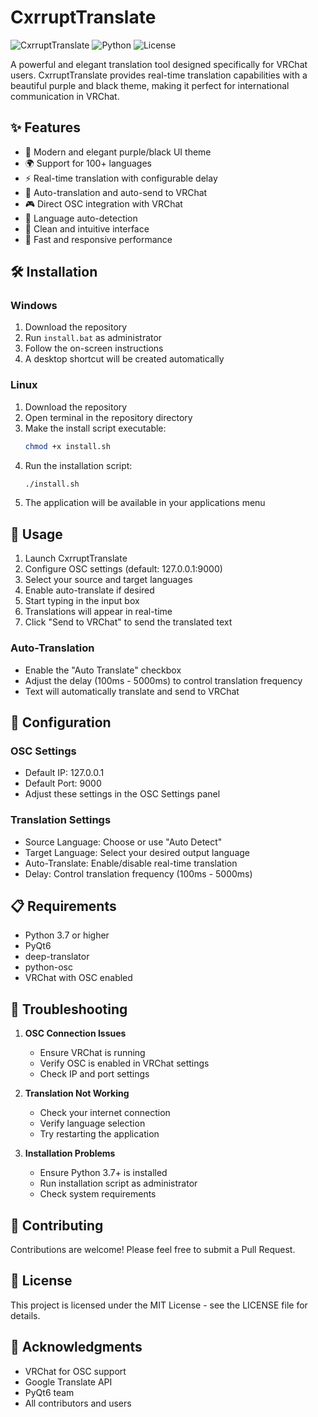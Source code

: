 # CxrruptTranslate

![CxrruptTranslate](https://img.shields.io/badge/CxrruptTranslate-Purple-black)
![Python](https://img.shields.io/badge/Python-3.7+-blue)
![License](https://img.shields.io/badge/License-MIT-green)

A powerful and elegant translation tool designed specifically for VRChat users. CxrruptTranslate provides real-time translation capabilities with a beautiful purple and black theme, making it perfect for international communication in VRChat.

## ✨ Features

- 🎨 Modern and elegant purple/black UI theme
- 🌍 Support for 100+ languages
- ⚡ Real-time translation with configurable delay
- 🔄 Auto-translation and auto-send to VRChat
- 🎮 Direct OSC integration with VRChat
- 🎯 Language auto-detection
- 📝 Clean and intuitive interface
- 🚀 Fast and responsive performance

## 🛠️ Installation

### Windows
1. Download the repository
2. Run `install.bat` as administrator
3. Follow the on-screen instructions
4. A desktop shortcut will be created automatically

### Linux
1. Download the repository
2. Open terminal in the repository directory
3. Make the install script executable:
   ```bash
   chmod +x install.sh
   ```
4. Run the installation script:
   ```bash
   ./install.sh
   ```
5. The application will be available in your applications menu

## 🚀 Usage

1. Launch CxrruptTranslate
2. Configure OSC settings (default: 127.0.0.1:9000)
3. Select your source and target languages
4. Enable auto-translate if desired
5. Start typing in the input box
6. Translations will appear in real-time
7. Click "Send to VRChat" to send the translated text

### Auto-Translation
- Enable the "Auto Translate" checkbox
- Adjust the delay (100ms - 5000ms) to control translation frequency
- Text will automatically translate and send to VRChat

## 🔧 Configuration

### OSC Settings
- Default IP: 127.0.0.1
- Default Port: 9000
- Adjust these settings in the OSC Settings panel

### Translation Settings
- Source Language: Choose or use "Auto Detect"
- Target Language: Select your desired output language
- Auto-Translate: Enable/disable real-time translation
- Delay: Control translation frequency (100ms - 5000ms)

## 📋 Requirements

- Python 3.7 or higher
- PyQt6
- deep-translator
- python-osc
- VRChat with OSC enabled

## 🐛 Troubleshooting

1. **OSC Connection Issues**
   - Ensure VRChat is running
   - Verify OSC is enabled in VRChat settings
   - Check IP and port settings

2. **Translation Not Working**
   - Check your internet connection
   - Verify language selection
   - Try restarting the application

3. **Installation Problems**
   - Ensure Python 3.7+ is installed
   - Run installation script as administrator
   - Check system requirements

## 🤝 Contributing

Contributions are welcome! Please feel free to submit a Pull Request.

## 📝 License

This project is licensed under the MIT License - see the LICENSE file for details.

## 🙏 Acknowledgments

- VRChat for OSC support
- Google Translate API
- PyQt6 team
- All contributors and users